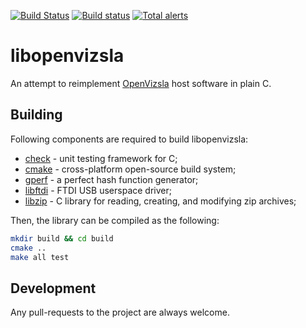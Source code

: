 [![Build Status](https://semaphoreci.com/api/v1/matwey/libopenvizsla/branches/master/badge.svg)](https://semaphoreci.com/matwey/libopenvizsla)
[![Build status](https://ci.appveyor.com/api/projects/status/30dt9205mvd35i8l/branch/master?svg=true)](https://ci.appveyor.com/project/matwey/libopenvizsla/branch/master)
[![Total alerts](https://img.shields.io/lgtm/alerts/g/matwey/libopenvizsla.svg?logo=lgtm&logoWidth=18)](https://lgtm.com/projects/g/matwey/libopenvizsla/alerts/)

# libopenvizsla
An attempt to reimplement [OpenVizsla](http://openvizsla.org/) host software in plain C.

## Building
Following components are required to build libopenvizsla:
* [check] - unit testing framework for C;
* [cmake] - cross-platform open-source build system;
* [gperf] - a perfect hash function generator;
* [libftdi] - FTDI USB userspace driver;
* [libzip] - C library for reading, creating, and modifying zip archives;

Then, the library can be compiled as the following:
```sh
mkdir build && cd build
cmake ..
make all test
```

## Development
Any pull-requests to the project are always welcome.

[check]:http://check.sourceforge.net/
[cmake]:http://www.cmake.org/
[gperf]:https://www.gnu.org/software/gperf/
[libftdi]:https://www.intra2net.com/en/developer/libftdi/
[libzip]:https://libzip.org/
